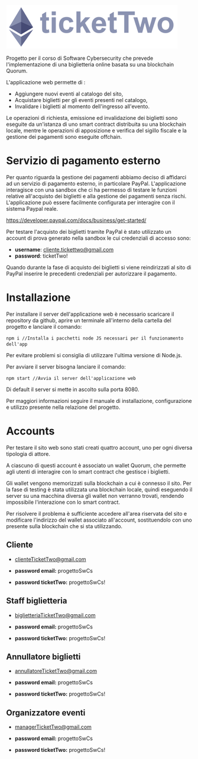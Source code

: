 <img width="464" alt="java 8 and prio java 8  array review example" src="https://github.com/Simo-univpm/biglietteria-blockchain/blob/main/ticketTwo/front%20end/images/form_logo.png">




Progetto per il corso di Software Cybersecurity che prevede l'implementazione di una biglietteria online basata su una blockchain Quorum.

L'applicazione web permette di :
- Aggiungere nuovi eventi al catalogo del sito,
- Acquistare biglietti per gli eventi presenti nel catalogo,
- Invalidare i biglietti al momento dell'ingresso all'evento.

Le operazioni di richiesta, emissione ed invalidazione dei biglietti sono eseguite da un'istanza di uno smart contract distribuita su una blockchain locale, mentre le operazioni di apposizione e verifica del sigillo fiscale e la gestione dei pagamenti sono eseguite offchain.

# Servizio di pagamento esterno

Per quanto riguarda la gestione dei pagamenti abbiamo deciso di affidarci ad un servizio di pagamento esterno, in particolare PayPal. L'applicazione interagisce con una sandbox che ci ha permesso di testare le funzioni relative all'acquisto dei biglietti e alla gestione dei pagamenti senza rischi. L'applicazione può essere facilmente configurata per interagire con il sistema Paypal reale.

https://developer.paypal.com/docs/business/get-started/

Per testare l'acquisto dei biglietti tramite PayPal è stato utilizzato un account di prova generato nella sandbox le cui credenziali di accesso sono:
- **username**: cliente.tickettwo@gmail.com
- **password**: ticketTwo!

Quando durante la fase di acquisto dei biglietti si viene reindirizzati al sito di PayPal inserire le precedenti credenziali per autorizzare il pagamento.

# Installazione

Per installare il server dell'applicazione web è necessario scaricare il repository da github, aprire un terminale all'interno della cartella del progetto e lanciare il comando:
```
npm i //Installa i pacchetti node JS necessari per il funzionamento dell'app
```

Per evitare problemi si consiglia di utilizzare l'ultima versione di Node.js.

Per avviare il server bisogna lanciare il comando:

```
npm start //Avvia il server dell'applicazione web
```
Di default il server si mette in ascolto sulla porta 8080.

Per maggiori informazioni seguire il manuale di installazione, configurazione e utilizzo presente nella relazione del progetto.

# Accounts

Per testare il sito web sono stati creati quattro account, uno per ogni diversa tipologia di attore.

A ciascuno di questi account è associato un wallet Quorum, che permette agli utenti di interagire con lo smart contract che gestisce i biglietti. 

Gli wallet vengono memorizzati sulla blockchain a cui è connesso il sito. Per la fase di testing è stata utilizzata una blockchain locale, quindi eseguendo il server su una macchina diversa gli wallet non verranno trovati, rendendo impossibile l'interazione con lo smart contract.

Per risolvere il problema è sufficiente accedere all'area riservata del sito e modificare l'indirizzo del wallet associato all'account, sostituendolo con uno presente sulla blockchain che si sta utilizzando.

## Cliente

- clienteTicketTwo@gmail.com

- **password email:** progettoSwCs

- **password ticketTwo:** progettoSwCs!

## Staff biglietteria

- biglietteriaTicketTwo@gmail.com

- **password email:** progettoSwCs

- **password ticketTwo:** progettoSwCs!

## Annullatore biglietti

- annullatoreTicketTwo@gmail.com

- **password email:** progettoSwCs

- **password ticketTwo:** progettoSwCs!

## Organizzatore eventi

- managerTicketTwo@gmail.com

- **password email:** progettoSwCs

- **password ticketTwo:** progettoSwCs!
